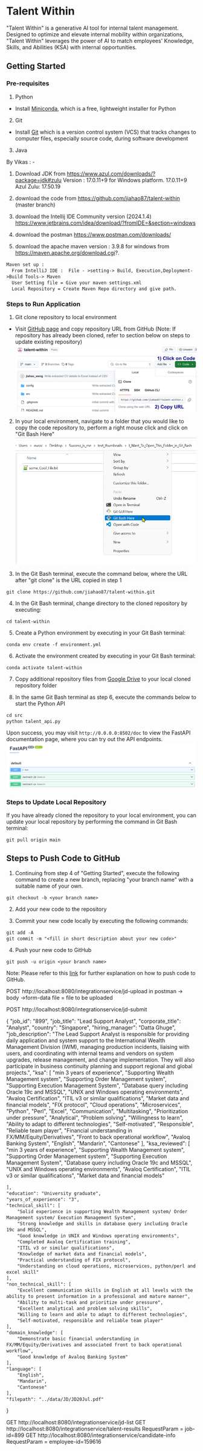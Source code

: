 # Talent Within

"Talent Within" is a generative AI tool for internal talent management. Designed to optimize and elevate internal mobility within organizations, "Talent Within" leverages the power of AI to match employees' Knowledge, Skills, and Abilities (KSA) with internal opportunities.

## Getting Started

### Pre-requisites
1. Python
* Install [Miniconda](https://docs.anaconda.com/miniconda/miniconda-install/), which is a free, lightweight installer for Python
2. Git
* Install [Git](https://git-scm.com/book/en/v2/Getting-Started-Installing-Git) which is a version control system (VCS) that tracks changes to computer files, especially source code, during software development
3. Java

 By  Vikas : - 
 
 1) Download JDK  from https://www.azul.com/downloads/?package=jdk#zulu
            Version : 17.0.11+9  for Windows platform.
            17.0.11+9
            Azul Zulu: 17.50.19

  2) download the code from https://github.com/jiahao87/talent-within   (master branch)
  
  3) download the Intellij IDE Community version (2024.1.4) https://www.jetbrains.com/idea/download/?fromIDE=&section=windows
  
  4) download the postman https://www.postman.com/downloads/
  
  5) download the apache maven version : 3.9.8 for windows from https://maven.apache.org/download.cgi?.

    Maven set up :
      From IntelliJ IDE :  File - >setting-> Build, Execution,Deployment->Build Tools-> Maven
      User Setting file = Give your maven settings.xml
      Local Repository = Create Maven Repo directory and give path.
   
   

### Steps to Run Application
1. Git clone repository to local environment
* Visit [GitHub page](https://github.com/jiahao87/talent-within/tree/main) and copy repository URL from GitHub (Note: If repository has already been cloned, refer to section below on steps to update existing repository)<break>
![Repo URL screenshot](assets/images/repo_url.png)

2. In your local environment, navigate to a folder that you would like to copy the code repository to, perform a right mouse click and click on "Git Bash Here" <break>
![Open Git here](assets/images/open_git.jpg)

3. In the Git Bash terminal, execute the command below, where the URL after "git clone" is the URL copied in step 1 
```
git clone https://github.com/jiahao87/talent-within.git
```

4. In the Git Bash terminal, change directory to the cloned repository by executing:
```
cd talent-within
```

5. Create a Python environment by executing in your Git Bash terminal:
```
conda env create -f environment.yml
```

6. Activate the environment created by executing in your Git Bash terminal:
```
conda activate talent-within
```

7. Copy additional repository files from [Google Drive](https://drive.google.com/drive/folders/17RHQ4tX2xV9DgbceeQNdg3YUgDlzzMyl?usp=sharing) to your local cloned repository folder

8. In the same Git Bash terminal as step 6, execute the commands below to start the Python API
```
cd src
python talent_api.py
``` 
Upon success, you may visit ```http://0.0.0.0:8502/doc``` to view the FastAPI documentation page, where you can try out the API endpoints.
![FastAPI Documentation](assets/images/python_api.png)

### Steps to Update Local Repository

If you have already cloned the repository to your local environment, you can update your local repository by performing the command in Git Bash terminal:
```
git pull origin main
```

## Steps to Push Code to GitHub
1. Continuing from step 4 of "Getting Started", execute the following command to create a new branch, replacing "your branch name" with a suitable name of your own.
```
git checkout -b <your branch name>
``` 

2. Add your new code to the repository

3. Commit your new code locally by executing the following commands:
```
git add -A
git commit -m "<fill in short description about your new code>"
```

4. Push your new code to GitHub
```
git push -u origin <your branch name>
```

Note: Please refer to this [link](https://subscription.packtpub.com/book/cloud-and-networking/9781783986842/2/ch02lvl1sec22/cloning-your-repository-and-pushing-code-to-it) for further explanation on how to push code to GitHub.


POST http://localhost:8080/integrationservice/jd-upload
in postman ->  body ->form-data
file = file to be uploaded


POST http://localhost:8080/integrationservice/jd-submit

{
    "job_id": "899",
    "job_title": "Lead Support Analyst",
    "corporate_title": "Analyst",
    "country": "Singapore",
     "hiring_manager": "Datta Ghuge",
    "job_description": "The Lead Support Analyst is responsible for providing daily application and system support to the International Wealth Management Division (IWM), managing production incidents, liaising with users, and coordinating with internal teams and vendors on system upgrades, release management, and change implementation. They will also participate in business continuity planning and support regional and global projects.",
 "ksa": [
        "min 3 years of experience",
        "Supporting Wealth Management system",
        "Supporting Order Management system",
        "Supporting Execution Management System",
        "Database query including Oracle 19c and MSSQL",
        "UNIX and Windows operating environments",
        "Avaloq Certification",
        "ITIL v3 or similar qualifications",
        "Market data and financial models",
        "FIX protocol",
        "Cloud operations",
        "Microservices",
        "Python",
        "Perl",
        "Excel",
        "Communication",
        "Multitasking",
        "Prioritization under pressure",
        "Analytical",
        "Problem solving",
        "Willingness to learn",
        "Ability to adapt to different technologies",
        "Self-motivated",
        "Responsible",
        "Reliable team player",
        "Financial understanding in FX/MM/Equity/Derivatives",
        "Front to back operational workflow",
        "Avaloq Banking System",
        "English",
        "Mandarin",
        "Cantonese"
    ],
 "ksa_reviewed": [
        "min 3 years of experience",
        "Supporting Wealth Management system",
        "Supporting Order Management system",
        "Supporting Execution Management System",
        "Database query including Oracle 19c and MSSQL",
        "UNIX and Windows operating environments",
        "Avaloq Certification",
        "ITIL v3 or similar qualifications",
        "Market data and financial models"
       
    ],
    "education": "University graduate",
    "years_of_experience": "3",
    "technical_skill": [
        "Solid experience in supporting Wealth Management system/ Order Management system/ Execution Management System",
        "Strong knowledge and skills in database query including Oracle 19c and MSSQL",
        "Good knowledge in UNIX and Windows operating environments",
        "Completed Avaloq Certification training",
        "ITIL v3 or similar qualifications",
        "Knowledge of market data and financial models",
        "Practical understanding of FIX protocol",
        "Understanding on cloud operations, microservices, python/perl and excel skill"
    ],
    "non_technical_skill": [
        "Excellent communication skills in English at all levels with the ability to present information in a professional and mature manner",
        "Ability to multi-task and prioritize under pressure",
        "Excellent analytical and problem solving skills",
        "Willing to learn and able to adapt to different technologies",
        "Self-motivated, responsible and reliable team player"
    ],
    "domain_knowledge": [
        "Demonstrate basic financial understanding in FX/MM/Equity/Derivatives and associated front to back operational workflow",
        "Good knowledge of Avaloq Banking System"
    ],
    "language": [
        "English",
        "Mandarin",
        "Cantonese"
    ],
    "filepath": "../data/JD/JD20Jul.pdf"    
}


GET http://localhost:8080/integrationservice/jd-list
GET http://localhost:8080/integrationservice/talent-results     RequestParam = job-id=899
GET http://localhost:8080/integrationservice/candidate-info     RequestParam = employee-id=159616

